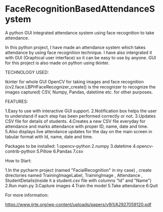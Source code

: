 # FaceRecognitionBasedAttendanceSystem
A python GUI integrated attendance system using face recognition to take attendance.

In this python project, I have made an attendance system which takes attendance by using face recognition technique. I have also intergrated it with GUI (Graphical user interface) so it can be easy to use by anyone. GUI for this project is also made on python using tkinter.

TECHNOLOGY USED:

tkinter for whole GUI
OpenCV for taking images and face recognition (cv2.face.LBPHFaceRecognizer_create() is the recognizer to recognize the images captured)
CSV, Numpy, Pandas, datetime etc. for other purposes.

FEATURES:

1.Easy to use with interactive GUI support.
2.Notification box helps the user to understand if each step has been performed correctly or not.
3.Updates CSV file for details of students.
4.Creates a new CSV file everyday for attendance and marks attendance with proper ID, name, date and time.
5.Also displays live attendance updates for the day on the main screen in tabular format with Id, name, date and time.

Packages to be installed:
1.opencv-python
2.numpy
3.datetime
4.opencv-contrib-python
5.Pillow
6.Pandas
7.csv

How to Start:

1.In the pycharm project (named "FacialRecognition" in my case) , create directories named TrainingImageLabel, TrainingImage , Attendance , StudentDetails(inside it a  student.csv file with columns "Id" and "Name")
2.Run main.py
3.Capture images
4.Train the model
5.Take attendance
6.Quit

For more information:

https://www.ijrte.org/wp-content/uploads/papers/v9i1/A2927059120.pdf

